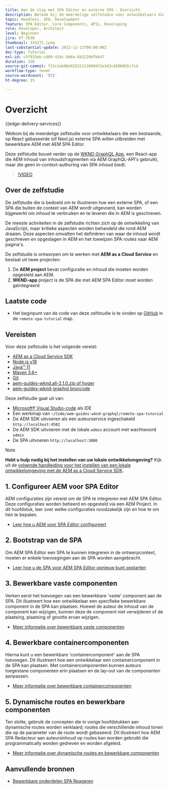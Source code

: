 ```yaml
---
title: Aan de slag met SPA Editor en externe SPA - Overzicht
description: Welkom bij de meerdelige zelfstudie voor ontwikkelaars die een bestaande externe SPA willen uitbreiden met bewerkbare AEM met AEM SPA Editor.
topic: Headless, SPA, Development
feature: SPA Editor, Core Components, APIs, Developing
role: Developer, Architect
level: Beginner
jira: KT-7630
thumbnail: 333272.jpeg
last-substantial-update: 2022-11-11T00:00:00Z
doc-type: Tutorial
exl-id: c5f933eb-c409-41dc-bb6a-6b2220dfbb47
duration: 328
source-git-commit: f23c2ab86d42531113690df2e342c65060b5c7cd
workflow-type: tm+mt
source-wordcount: '571'
ht-degree: 1%

---
```


# Overzicht

{{edge-delivery-services}}

Welkom bij de meerdelige zelfstudie voor ontwikkelaars die een bestaande, op React gebaseerde (of Next.js) externe SPA willen uitbreiden met bewerkbare AEM met AEM SPA Editor.

Deze zelfstudie bouwt verder op de [WKND GraphQL App](https://experienceleague.adobe.com/docs/experience-manager-learn/getting-started-with-aem-headless/graphql/overview.html), een React-app die AEM inhoud van inhoudsfragmenten via AEM GraphQL-API&#39;s gebruikt, maar die geen in-context-authoring van SPA inhoud biedt.

>[!VIDEO](https://video.tv.adobe.com/v/333272?quality=12&learn=on)

## Over de zelfstudie

De zelfstudie die is bedoeld om te illustreren hoe een externe SPA, of een SPA die buiten de context van AEM wordt uitgevoerd, kan worden bijgewerkt om inhoud te verbruiken en te leveren die in AEM is geschreven.

De meeste activiteiten in de zelfstudie richten zich op de ontwikkeling van JavaScript, maar kritieke aspecten worden behandeld die rond AEM draaien. Deze aspecten omvatten het definiëren van waar de inhoud wordt geschreven en opgeslagen in AEM en het toewijzen SPA routes naar AEM pagina&#39;s.

De zelfstudie is ontworpen om te werken met **AEM as a Cloud Service** en bestaat uit twee projecten:

1. De __AEM project__ bevat configuratie en inhoud die moeten worden opgesteld aan AEM.
1. __WKND-app__ project is de SPA die met AEM SPA Editor moet worden geïntegreerd

## Laatste code

+ Het beginpunt van de code van deze zelfstudie is te vinden op [GitHub](https://github.com/adobe/aem-guides-wknd-graphql/tree/main/remote-spa-tutorial) in de `remote-spa-tutorial` map.

## Vereisten

Voor deze zelfstudie is het volgende vereist:

+ [AEM as a Cloud Service SDK](https://experienceleague.adobe.com/docs/experience-manager-learn/cloud-service/local-development-environment-set-up/aem-runtime.html?lang=en)
+ [Node.js v18](https://nodejs.org/en/)
+ [Java™ 11](https://downloads.experiencecloud.adobe.com/content/software-distribution/en/general.html)
+ [Maven 3.6+](https://maven.apache.org/)
+ [Git](https://git-scm.com/downloads)
+ [aem-guides-wknd.all-2.1.0.zip of hoger](https://github.com/adobe/aem-guides-wknd/releases)
+ [aem-guides-wknd-graphql broncode](https://github.com/adobe/aem-guides-wknd-graphql/tree/main)

Deze zelfstudie gaat uit van:

+ [Microsoft® Visual Studio-code](https://visualstudio.microsoft.com/) als IDE
+ Een werkmap van `~/Code/aem-guides-wknd-graphql/remote-spa-tutorial`
+ De AEM SDK uitvoeren als een auteurservice ingeschakeld `http://localhost:4502`
+ De AEM SDK uitvoeren met de lokale `admin` account met wachtwoord `admin`
+ De SPA uitvoeren `http://localhost:3000`

>[!NOTE]
>
> **Hebt u hulp nodig bij het instellen van uw lokale ontwikkelomgeving?** Kijk uit de [volgende handleiding voor het instellen van een lokale ontwikkelomgeving met de AEM as a Cloud Service SDK](https://experienceleague.adobe.com/docs/experience-manager-learn/cloud-service/local-development-environment-set-up/overview.html).

## 1. Configureer AEM voor SPA Editor

AEM configuraties zijn vereist om de SPA te integreren met AEM SPA Editor. Deze configuraties worden beheerd en opgesteld via een AEM Project. In dit hoofdstuk, leer over welke configuraties noodzakelijk zijn en hoe te om hen te bepalen.

+ [Leer hoe u AEM voor SPA Editor configureert](./aem-configure.md)

## 2. Bootstrap van de SPA

Om AEM SPA Editor een SPA te kunnen integreren in de ontwerpcontext, moeten er enkele toevoegingen aan de SPA worden aangebracht.

+ [Leer hoe u de SPA voor AEM SPA Editor opnieuw kunt opstarten](./spa-bootstrap.md)

## 3. Bewerkbare vaste componenten

Verken eerst het toevoegen van een bewerkbare &#39;vaste&#39; component aan de SPA. Dit illustreert hoe een ontwikkelaar een specifieke bewerkbare component in de SPA kan plaatsen. Hoewel de auteur de inhoud van de component kan wijzigen, kunnen deze de component niet verwijderen of de plaatsing, plaatsing of grootte ervan wijzigen.

+ [Meer informatie over bewerkbare vaste componenten](./spa-fixed-component.md)

## 4. Bewerkbare containercomponenten

Hierna kunt u een bewerkbare &#39;containercomponent&#39; aan de SPA toevoegen. Dit illustreert hoe een ontwikkelaar een containercomponent in de SPA kan plaatsen. Met containercomponenten kunnen auteurs toegestane componenten erin plaatsen en de lay-out van de componenten aanpassen.

+ [Meer informatie over bewerkbare containercomponenten](./spa-container-component.md)

## 5. Dynamische routes en bewerkbare componenten

Ten slotte, gebruik de concepten die in vorige hoofdstukken aan dynamische routes worden verklaard; routes die verschillende inhoud tonen die op de parameter van de route wordt gebaseerd. Dit illustreert hoe AEM SPA Redacteur aan auteursinhoud op routes kan worden gebruikt die programmatically worden gedreven en worden afgeleid.

+ [Meer informatie over dynamische routes en bewerkbare componenten](./spa-dynamic-routes.md)

## Aanvullende bronnen

+ [Bewerkbare onderdelen SPA Reageren](https://www.npmjs.com/package/@adobe/aem-react-editable-components)
